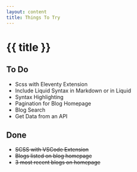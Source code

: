 ```yaml
---
layout: content
title: Things To Try
---
```


# {{ title }}

## To Do
- Scss with Eleventy Extension
- Include Liquid Syntax in Markdown or in Liquid
- Syntax Highlighting
- Pagination for Blog Homepage
- Blog Search
- Get Data from an API

## Done
- ~~SCSS with VSCode Extension~~
- ~~Blogs listed on blog homepage~~
- ~~3 most recent blogs on homepage~~